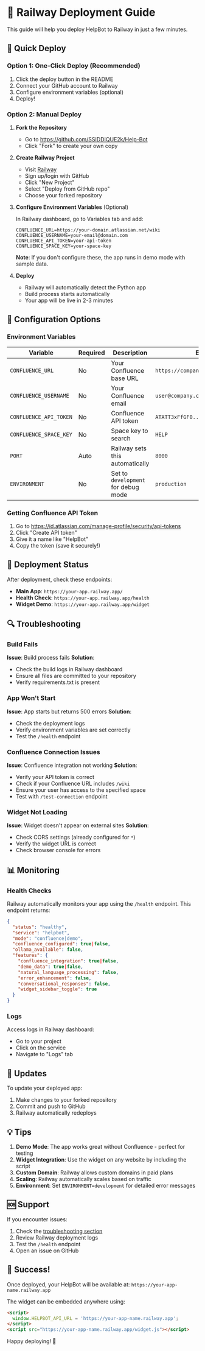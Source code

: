# 🚀 Railway Deployment Guide

This guide will help you deploy HelpBot to Railway in just a few minutes.

## 🎯 Quick Deploy

### Option 1: One-Click Deploy (Recommended)

1. Click the deploy button in the README
2. Connect your GitHub account to Railway
3. Configure environment variables (optional)
4. Deploy!

### Option 2: Manual Deploy

1. **Fork the Repository**
   - Go to https://github.com/SSIDDIQUE2k/Help-Bot
   - Click "Fork" to create your own copy

2. **Create Railway Project**
   - Visit [Railway](https://railway.app)
   - Sign up/login with GitHub
   - Click "New Project"
   - Select "Deploy from GitHub repo"
   - Choose your forked repository

3. **Configure Environment Variables** (Optional)
   
   In Railway dashboard, go to Variables tab and add:
   
   ```
   CONFLUENCE_URL=https://your-domain.atlassian.net/wiki
   CONFLUENCE_USERNAME=your-email@domain.com
   CONFLUENCE_API_TOKEN=your-api-token
   CONFLUENCE_SPACE_KEY=your-space-key
   ```
   
   **Note**: If you don't configure these, the app runs in demo mode with sample data.

4. **Deploy**
   - Railway will automatically detect the Python app
   - Build process starts automatically
   - Your app will be live in 2-3 minutes

## 🔧 Configuration Options

### Environment Variables

| Variable | Required | Description | Example |
|----------|----------|-------------|---------|
| `CONFLUENCE_URL` | No | Your Confluence base URL | `https://company.atlassian.net/wiki` |
| `CONFLUENCE_USERNAME` | No | Your Confluence email | `user@company.com` |
| `CONFLUENCE_API_TOKEN` | No | Confluence API token | `ATATT3xFfGF0...` |
| `CONFLUENCE_SPACE_KEY` | No | Space key to search | `HELP` |
| `PORT` | Auto | Railway sets this automatically | `8000` |
| `ENVIRONMENT` | No | Set to `development` for debug mode | `production` |

### Getting Confluence API Token

1. Go to https://id.atlassian.com/manage-profile/security/api-tokens
2. Click "Create API token"
3. Give it a name like "HelpBot"
4. Copy the token (save it securely!)

## 🚦 Deployment Status

After deployment, check these endpoints:

- **Main App**: `https://your-app.railway.app/`
- **Health Check**: `https://your-app.railway.app/health`
- **Widget Demo**: `https://your-app.railway.app/widget`

## 🔍 Troubleshooting

### Build Fails

**Issue**: Build process fails
**Solution**: 
- Check the build logs in Railway dashboard
- Ensure all files are committed to your repository
- Verify requirements.txt is present

### App Won't Start

**Issue**: App starts but returns 500 errors
**Solution**:
- Check the deployment logs
- Verify environment variables are set correctly
- Test the `/health` endpoint

### Confluence Connection Issues

**Issue**: Confluence integration not working
**Solution**:
- Verify your API token is correct
- Check if your Confluence URL includes `/wiki`
- Ensure your user has access to the specified space
- Test with `/test-connection` endpoint

### Widget Not Loading

**Issue**: Widget doesn't appear on external sites
**Solution**:
- Check CORS settings (already configured for `*`)
- Verify the widget URL is correct
- Check browser console for errors

## 📊 Monitoring

### Health Checks

Railway automatically monitors your app using the `/health` endpoint. This endpoint returns:
```json
{
  "status": "healthy",
  "service": "helpbot",
  "mode": "confluence|demo",
  "confluence_configured": true|false,
  "ollama_available": false,
  "features": {
    "confluence_integration": true|false,
    "demo_data": true|false,
    "natural_language_processing": false,
    "error_enhancement": false,
    "conversational_responses": false,
    "widget_sidebar_toggle": true
  }
}
```

### Logs

Access logs in Railway dashboard:
- Go to your project
- Click on the service
- Navigate to "Logs" tab

## 🔄 Updates

To update your deployed app:

1. Make changes to your forked repository
2. Commit and push to GitHub
3. Railway automatically redeploys

## 💡 Tips

1. **Demo Mode**: The app works great without Confluence - perfect for testing
2. **Widget Integration**: Use the widget on any website by including the script
3. **Custom Domain**: Railway allows custom domains in paid plans
4. **Scaling**: Railway automatically scales based on traffic
5. **Environment**: Set `ENVIRONMENT=development` for detailed error messages

## 🆘 Support

If you encounter issues:

1. Check the [troubleshooting section](#-troubleshooting)
2. Review Railway deployment logs
3. Test the `/health` endpoint
4. Open an issue on GitHub

## 🎉 Success!

Once deployed, your HelpBot will be available at:
`https://your-app-name.railway.app`

The widget can be embedded anywhere using:
```html
<script>
  window.HELPBOT_API_URL = 'https://your-app-name.railway.app';
</script>
<script src="https://your-app-name.railway.app/widget.js"></script>
```

Happy deploying! 🚀 